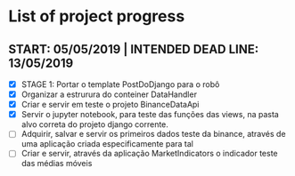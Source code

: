 # List of project progress

## START: 05/05/2019 | INTENDED DEAD LINE: 13/05/2019
* [x] STAGE 1: Portar o template PostDoDjango para o robô
* [x] Organizar a estrurura do conteiner DataHandler
* [x] Criar e servir em teste o projeto BinanceDataApi
* [x] Servir o jupyter notebook, para teste das funções das views, na pasta alvo correta do
projeto django corrente.
* [ ] Adquirir, salvar e servir os primeiros dados teste da binance, através de uma aplicação criada especificamente para tal
* [ ] Criar e servir, através da aplicação MarketIndicators o indicador teste das médias móveis